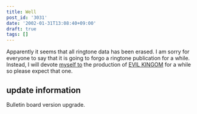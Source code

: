 ```yaml
---
title: Well
post_id: '3031'
date: '2002-01-31T13:08:40+09:00'
draft: true
tags: []
---
```


Apparently it seems that all ringtone data has been erased. I am sorry for everyone to say that it is going to forgo a ringtone publication for a while. Instead, I will devote [myself to](https://danmaq.com/tag/evil-kingdom) the production of [EVIL KINGOM](https://danmaq.com/tag/evil-kingdom) for a while so please expect that one.

## update information

Bulletin board version upgrade.
